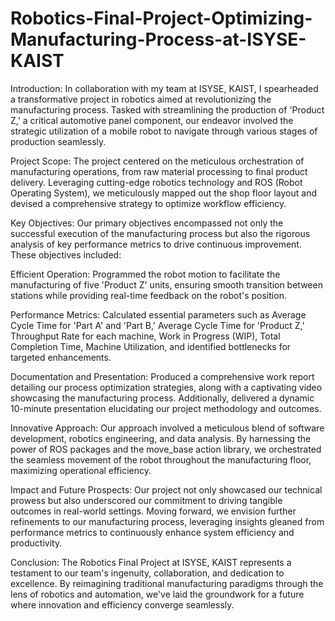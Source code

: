 # Robotics-Final-Project-Optimizing-Manufacturing-Process-at-ISYSE-KAIST

Introduction:
In collaboration with my team at ISYSE, KAIST, I spearheaded a transformative project in robotics aimed at revolutionizing the manufacturing process. Tasked with streamlining the production of 'Product Z,' a critical automotive panel component, our endeavor involved the strategic utilization of a mobile robot to navigate through various stages of production seamlessly.

Project Scope:
The project centered on the meticulous orchestration of manufacturing operations, from raw material processing to final product delivery. Leveraging cutting-edge robotics technology and ROS (Robot Operating System), we meticulously mapped out the shop floor layout and devised a comprehensive strategy to optimize workflow efficiency.

Key Objectives:
Our primary objectives encompassed not only the successful execution of the manufacturing process but also the rigorous analysis of key performance metrics to drive continuous improvement. These objectives included:

Efficient Operation: Programmed the robot motion to facilitate the manufacturing of five 'Product Z' units, ensuring smooth transition between stations while providing real-time feedback on the robot's position.

Performance Metrics: Calculated essential parameters such as Average Cycle Time for 'Part A' and 'Part B,' Average Cycle Time for 'Product Z,' Throughput Rate for each machine, Work in Progress (WIP), Total Completion Time, Machine Utilization, and identified bottlenecks for targeted enhancements.

Documentation and Presentation: Produced a comprehensive work report detailing our process optimization strategies, along with a captivating video showcasing the manufacturing process. Additionally, delivered a dynamic 10-minute presentation elucidating our project methodology and outcomes.

Innovative Approach:
Our approach involved a meticulous blend of software development, robotics engineering, and data analysis. By harnessing the power of ROS packages and the move_base action library, we orchestrated the seamless movement of the robot throughout the manufacturing floor, maximizing operational efficiency.

Impact and Future Prospects:
Our project not only showcased our technical prowess but also underscored our commitment to driving tangible outcomes in real-world settings. Moving forward, we envision further refinements to our manufacturing process, leveraging insights gleaned from performance metrics to continuously enhance system efficiency and productivity.

Conclusion:
The Robotics Final Project at ISYSE, KAIST represents a testament to our team's ingenuity, collaboration, and dedication to excellence. By reimagining traditional manufacturing paradigms through the lens of robotics and automation, we've laid the groundwork for a future where innovation and efficiency converge seamlessly.
